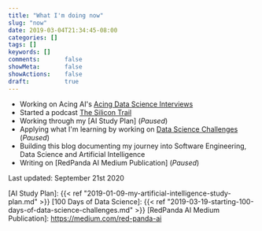 ```yaml
---
title: "What I'm doing now"
slug: "now"
date: 2019-03-04T21:34:45-08:00
categories: []
tags: []
keywords: []
comments:       false
showMeta:       false
showActions:    false
draft:          true
---
```


- Working on Acing AI's [Acing Data Science Interviews]
- Started a podcast [The Silicon Trail]
- Working through my [AI Study Plan] (_Paused_)
- Applying what I'm learning by working on [Data Science Challenges] (_Paused_)
- Building this blog documenting my journey into Software Engineering, Data Science and Artificial Intelligence
- Writing on [RedPanda AI Medium Publication] (_Paused_)

Last updated: September 21st 2020

[//]: # (Reference Links)

[Acing Data Science Interviews]: https://www.acingdatascienceinterviews.com/
[The Silicon Trail]: https://anchor.fm/silicontrail
[Data Science Challenges]: https://github.com/johannesgiorgis/ds_challenges
[AI Study Plan]: {{< ref "2019-01-09-my-artificial-intelligence-study-plan.md" >}}
[100 Days of Data Science]: {{< ref "2019-03-19-starting-100-days-of-data-science-challenges.md" >}}
[RedPanda AI Medium Publication]: https://medium.com/red-panda-ai